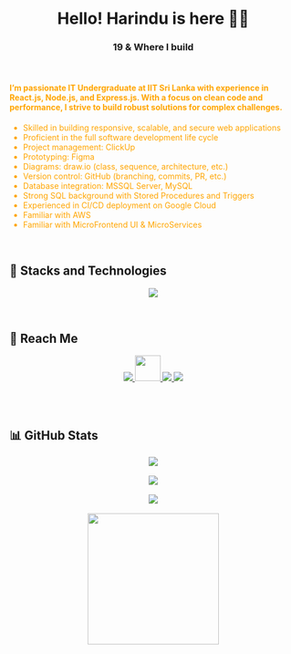 <h1 align="center">Hello! Harindu is here 👋🏻 </h1>
<h3 align="center">19 & Where I build</h3>

<br>

<h4 style="color: orange; text-align: left;">
  <b>I’m passionate IT Undergraduate at IIT Sri Lanka with experience in React.js, Node.js, and Express.js. With a focus on clean code and performance, I strive to build robust solutions for complex challenges.</b>
</h4>

<ul style="color: orange; text-align: left;">
  <li>Skilled in building responsive, scalable, and secure web applications</li>
  <li>Proficient in the full software development life cycle</li>
  <li>Project management: ClickUp</li>
  <li>Prototyping: Figma</li>
  <li>Diagrams: draw.io (class, sequence, architecture, etc.)</li>
  <li>Version control: GitHub (branching, commits, PR, etc.)</li>
  <li>Database integration: MSSQL Server, MySQL</li>
  <li>Strong SQL background with Stored Procedures and Triggers</li>
  <li>Experienced in CI/CD deployment on Google Cloud</li>
  <li>Familiar with AWS</li>
  <li>Familiar with MicroFrontend UI & MicroServices</li>
</ul>

<br>

## 🚀 Stacks and Technologies
<p align="center">
  <img src="https://skillicons.dev/icons?i=react,nodejs,mysql,git,github,html,css,js,java,docker,figma,gcp,csharp,antdesign" />
</p>

<br>

## 📱 Reach Me
<p align="center">
  <a href="https://www.linkedin.com/in/harindu-adhikari-201269243/" target="_blank">
    <img src="https://skillicons.dev/icons?i=linkedin" />
  </a>
  
  <a href="https://medium.com/@harinduadhikari" target="_blank">
    <img src="https://cdn.jsdelivr.net/gh/simple-icons/simple-icons/icons/medium.svg" width="45px" height="45px" />
  </a>
  
  <a href="mailto:harinduadhikari@gmail.com">
    <img src="https://skillicons.dev/icons?i=gmail" />
  </a>
  
  <a href="https://www.hackerrank.com/profile/harinduadhikari" target="_blank">
    <img src="https://img.shields.io/badge/HackerRank-2EC866?style=for-the-badge&logo=HackerRank&logoColor=white" />
  </a>
</p>

<br><br>

## 📊 GitHub Stats

<p align="center">
  <!-- GitHub Trophy / Octocat style stats -->
  <img src="https://github-profile-trophy.vercel.app/?username=HarinduA&theme=onedark&no-bg=true&no-frame=true&title=Stars,Commits,PullRequest,Issues,Repositories" />
  <br><br>

  <!-- GitHub Readme Stats -->
  <img src="https://github-readme-stats.vercel.app/api?username=HarinduA&show_icons=true&theme=tokyonight&count_private=true&hide_rank=true&custom_title=HarinduA%27s%20GitHub%20Stats" />
  <br><br>

  <!-- Streak Stats -->
  <img src="https://github-readme-streak-stats.herokuapp.com?user=HarinduA&theme=tokyonight&hide_border=false&date_format=M%20j%5B%2C%20Y%5D" />
  <br><br>

  <!-- Profile Summary Card -->
  <img height="230em" src="https://github-profile-summary-cards.vercel.app/api/cards/profile-details?username=HarinduA&theme=github_dark" />
</p>
